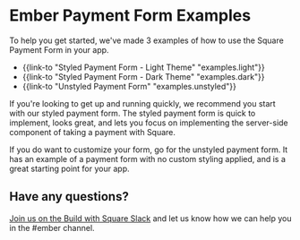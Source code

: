 # Ember Payment Form Examples

To help you get started, we've made 3 examples of how to use the Square Payment Form
in your app.

- {{link-to "Styled Payment Form - Light Theme" "examples.light"}}
- {{link-to "Styled Payment Form - Dark Theme" "examples.dark"}}
- {{link-to "Unstyled Payment Form" "examples.unstyled"}}

If you're looking to get up and running quickly, we recommend you start with our styled payment form.
The styled payment form is quick to implement, looks great, and lets you focus on implementing the
server-side component of taking a payment with Square.

If you do want to customize your form, go for the unstyled payment form. It has an example of a payment form
with no custom styling applied, and is a great starting point for your app.

## Have any questions?

[Join us on the Build with Square Slack](https://squ.re/2Hks3YE) and let us know
how we can help you in the #ember channel.
